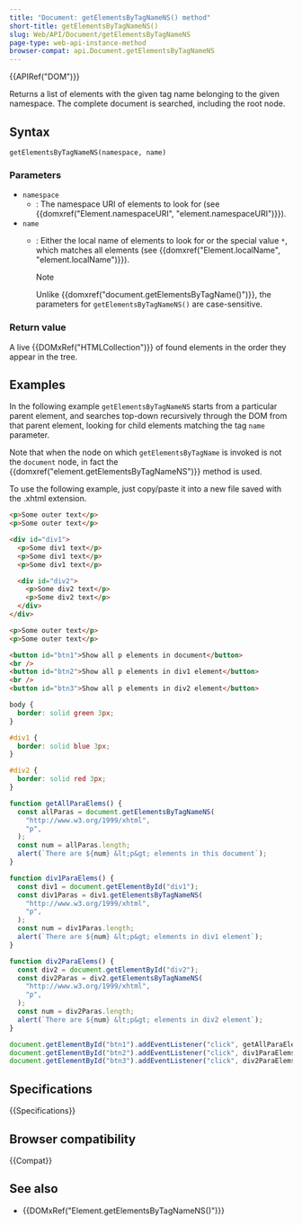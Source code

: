 ```yaml
---
title: "Document: getElementsByTagNameNS() method"
short-title: getElementsByTagNameNS()
slug: Web/API/Document/getElementsByTagNameNS
page-type: web-api-instance-method
browser-compat: api.Document.getElementsByTagNameNS
---
```


{{APIRef("DOM")}}

Returns a list of elements with the given tag name belonging to the given namespace.
The complete document is searched, including the root node.

## Syntax

```js-nolint
getElementsByTagNameNS(namespace, name)
```

### Parameters

- `namespace`
  - : The namespace URI of elements to look for (see {{domxref("Element.namespaceURI", "element.namespaceURI")}}).
- `name`
  - : Either the local name of elements to look for or the special value `*`, which matches all elements (see {{domxref("Element.localName", "element.localName")}}).

    > [!NOTE]
    > Unlike {{domxref("document.getElementsByTagName()")}}, the parameters for `getElementsByTagNameNS()` are case-sensitive.

### Return value

A live {{DOMxRef("HTMLCollection")}} of found elements in the order they appear in the tree.

## Examples

In the following example `getElementsByTagNameNS` starts from a particular
parent element, and searches top-down recursively through the DOM from that parent
element, looking for child elements matching the tag `name` parameter.

Note that when the node on which `getElementsByTagName` is invoked is not
the `document` node, in fact the
{{domxref("element.getElementsByTagNameNS")}} method is used.

To use the following example, just copy/paste it into a new file saved with the .xhtml
extension.

```html
<p>Some outer text</p>
<p>Some outer text</p>

<div id="div1">
  <p>Some div1 text</p>
  <p>Some div1 text</p>
  <p>Some div1 text</p>

  <div id="div2">
    <p>Some div2 text</p>
    <p>Some div2 text</p>
  </div>
</div>

<p>Some outer text</p>
<p>Some outer text</p>

<button id="btn1">Show all p elements in document</button>
<br />
<button id="btn2">Show all p elements in div1 element</button>
<br />
<button id="btn3">Show all p elements in div2 element</button>
```

```css
body {
  border: solid green 3px;
}

#div1 {
  border: solid blue 3px;
}

#div2 {
  border: solid red 3px;
}
```

```js
function getAllParaElems() {
  const allParas = document.getElementsByTagNameNS(
    "http://www.w3.org/1999/xhtml",
    "p",
  );
  const num = allParas.length;
  alert(`There are ${num} &lt;p&gt; elements in this document`);
}

function div1ParaElems() {
  const div1 = document.getElementById("div1");
  const div1Paras = div1.getElementsByTagNameNS(
    "http://www.w3.org/1999/xhtml",
    "p",
  );
  const num = div1Paras.length;
  alert(`There are ${num} &lt;p&gt; elements in div1 element`);
}

function div2ParaElems() {
  const div2 = document.getElementById("div2");
  const div2Paras = div2.getElementsByTagNameNS(
    "http://www.w3.org/1999/xhtml",
    "p",
  );
  const num = div2Paras.length;
  alert(`There are ${num} &lt;p&gt; elements in div2 element`);
}

document.getElementById("btn1").addEventListener("click", getAllParaElems);
document.getElementById("btn2").addEventListener("click", div1ParaElems);
document.getElementById("btn3").addEventListener("click", div2ParaElems);
```

## Specifications

{{Specifications}}

## Browser compatibility

{{Compat}}

## See also

- {{DOMxRef("Element.getElementsByTagNameNS()")}}
